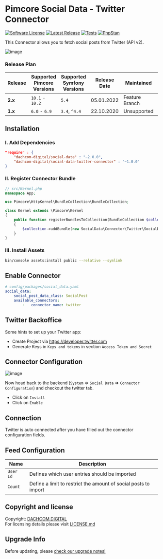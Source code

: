 # Pimcore Social Data - Twitter Connector

[![Software License](https://img.shields.io/badge/license-GPLv3-brightgreen.svg?style=flat-square)](LICENSE.md)
[![Latest Release](https://img.shields.io/packagist/v/dachcom-digital/social-data-twitter-connector.svg?style=flat-square)](https://packagist.org/packages/dachcom-digital/social-data-twitter-connector)
[![Tests](https://img.shields.io/github/workflow/status/dachcom-digital/pimcore-social-data-twitter-connector/Codeception/master?style=flat-square&logo=github&label=codeception)](https://github.com/dachcom-digital/pimcore-social-data-twitter-connector/actions?query=workflow%3ACodeception+branch%3Amaster)
[![PhpStan](https://img.shields.io/github/workflow/status/dachcom-digital/pimcore-social-data-twitter-connector/PHP%20Stan/master?style=flat-square&logo=github&label=phpstan%20level%204)](https://github.com/dachcom-digital/pimcore-social-data-twitter-connector/actions?query=workflow%3A"PHP+Stan"+branch%3Amaster)

This Connector allows you to fetch social posts from Twitter (API v2). 

![image](https://user-images.githubusercontent.com/7426193/96001355-367c3800-0e38-11eb-8eb4-ca40dcd4a984.png)

### Release Plan
| Release | Supported Pimcore Versions        | Supported Symfony Versions | Release Date | Maintained     | Branch     |
|---------|-----------------------------------|----------------------------|--------------|----------------|------------|
| **2.x** | `10.1` - `10.2`                   | `5.4`                      | 05.01.2022   | Feature Branch | master     |
| **1.x** | `6.0` - `6.9`                     | `3.4`, `^4.4`              | 22.10.2020   | Unsupported    | [1.x](https://github.com/dachcom-digital/pimcore-social-data-twitter-connector/tree/1.x) |

## Installation

### I. Add Dependencies
```json
"require" : {
    "dachcom-digital/social-data" : "~2.0.0",
    "dachcom-digital/social-data-twitter-connector" : "~1.0.0"
}
```

### II. Register Connector Bundle
```php
// src/Kernel.php
namespace App;

use Pimcore\HttpKernel\BundleCollection\BundleCollection;

class Kernel extends \Pimcore\Kernel
{
    public function registerBundlesToCollection(BundleCollection $collection)
    {
        $collection->addBundle(new SocialData\Connector\Twitter\SocialDataTwitterConnectorBundle());
    }
}
```

### III. Install Assets
```bash
bin/console assets:install public --relative --symlink
```

## Enable Connector

```yaml
# config/packages/social_data.yaml
social_data:
    social_post_data_class: SocialPost
    available_connectors:
        -   connector_name: twitter
```

## Twitter Backoffice
Some hints to set up your Twitter app:
- Create Project via https://developer.twitter.com
- Generate Keys in `Keys and tokens` in section `Access Token and Secret`

## Connector Configuration
![image](https://user-images.githubusercontent.com/7426193/96001424-4c89f880-0e38-11eb-90a8-586c5837e818.png)

Now head back to the backend (`System` => `Social Data` => `Connector Configuration`) and checkout the twitter tab.
- Click on `Install`
- Click on `Enable`
  
## Connection
Twitter is auto connected after you have filled out the connector configuration fields.

## Feed Configuration

| Name | Description
|------|----------------------|
| `User Id` | Defines which user entries should be imported |
| `Count` | Define a limit to restrict the amount of social posts to import |

## Copyright and license
Copyright: [DACHCOM.DIGITAL](http://dachcom-digital.ch)  
For licensing details please visit [LICENSE.md](LICENSE.md)  

## Upgrade Info
Before updating, please [check our upgrade notes!](UPGRADE.md)
